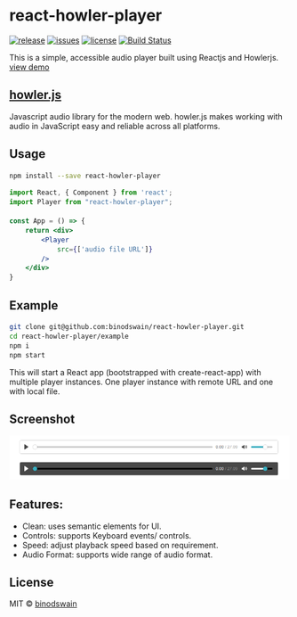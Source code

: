 # react-howler-player
[![release](https://badgen.net/npm/v/react-howler-player)](https://www.npmjs.com/package/react-howler-player)
[![issues](https://badgen.net/github/issues/binodswain/react-howler-player)](https://github.com/binodswain/react-howler-player/issues)
[![license](https://badgen.net/github/license/binodswain/react-howler-player)](https://github.com/binodswain/react-howler-player/blob/master/LICENSE)
[![Build Status](https://travis-ci.com/binodswain/react-howler-player.svg?branch=master)](https://travis-ci.com/binodswain/react-howler-player)

This is a simple, accessible audio player built using Reactjs and Howlerjs.
[view demo](https://binodswain.github.io/react-howler-player/)

## [howler.js](https://howlerjs.com/)
Javascript audio library for the modern web. howler.js makes working with audio in JavaScript easy and reliable across all platforms.

## Usage
```bash
npm install --save react-howler-player
```
```jsx
import React, { Component } from 'react';
import Player from "react-howler-player";

const App = () => {
    return <div>
        <Player
            src={['audio file URL']}
        />
    </div>
}
```
## Example
```bash
git clone git@github.com:binodswain/react-howler-player.git
cd react-howler-player/example
npm i
npm start
```
This will start a React app (bootstrapped with create-react-app) with multiple player instances.
One player instance with remote URL and one with local file.

## Screenshot

![Screenshot 1](/example/react-howler-player.png?raw=true "player")


## Features:
- Clean: uses semantic elements for UI. 
- Controls: supports Keyboard events/ controls.
- Speed: adjust playback speed based on requirement.
- Audio Format: supports wide range of audio format.

## License
MIT © [binodswain](https://github.com/binodswain)
